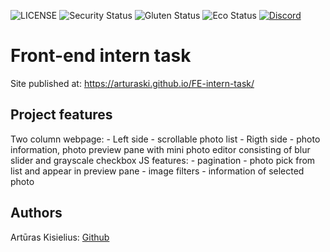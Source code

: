 ![LICENSE](https://img.shields.io/badge/license-MIT-blue.svg?style=flat-square)
![Security Status](https://img.shields.io/security-headers?label=Security&url=https%3A%2F%2Fgithub.com&style=flat-square)
![Gluten Status](https://img.shields.io/badge/Gluten-Free-green.svg)
![Eco Status](https://img.shields.io/badge/ECO-Friendly-green.svg)
[![Discord](https://discord.com/api/guilds/571393319201144843/widget.png)](https://discord.gg/dRwW4rw)

# Front-end intern task

Site published at: https://arturaski.github.io/FE-intern-task/

## Project features

Two column webpage:
    -   Left side - scrollable photo list
    -   Rigth side - photo information, photo preview pane with mini photo editor consisting of blur slider and grayscale checkbox
JS features:
    -   pagination
    -   photo pick from list and appear in preview pane
    -   image filters
    -   information of selected photo

## Authors

Artūras Kisielius: [Github](https://github.com/ArturasKi)